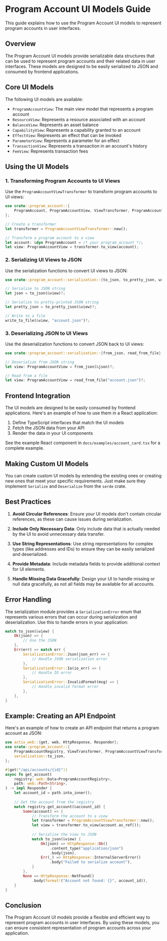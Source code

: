 # Program Account UI Models Guide

This guide explains how to use the Program Account UI models to represent program accounts in user interfaces.

## Overview

The Program Account UI models provide serializable data structures that can be used to represent program accounts and their related data in user interfaces. These models are designed to be easily serialized to JSON and consumed by frontend applications.

## Core UI Models

The following UI models are available:

- `ProgramAccountView`: The main view model that represents a program account
- `ResourceView`: Represents a resource associated with an account
- `BalanceView`: Represents an asset balance
- `CapabilityView`: Represents a capability granted to an account
- `EffectView`: Represents an effect that can be invoked
- `ParameterView`: Represents a parameter for an effect
- `TransactionView`: Represents a transaction in an account's history
- `FeeView`: Represents transaction fees

## Using the UI Models

### 1. Transforming Program Accounts to UI Views

Use the `ProgramAccountViewTransformer` to transform program accounts to UI views:

```rust
use crate::program_account::{
    ProgramAccount, ProgramAccountView, ViewTransformer, ProgramAccountViewTransformer
};

// Create a transformer
let transformer = ProgramAccountViewTransformer::new();

// Transform a program account to a view
let account: &dyn ProgramAccount = /* your program account */;
let view: ProgramAccountView = transformer.to_view(account);
```

### 2. Serializing UI Views to JSON

Use the serialization functions to convert UI views to JSON:

```rust
use crate::program_account::serialization::{to_json, to_pretty_json, write_to_file};

// Serialize to JSON string
let json = to_json(&view)?;

// Serialize to pretty-printed JSON string
let pretty_json = to_pretty_json(&view)?;

// Write to a file
write_to_file(&view, "account.json")?;
```

### 3. Deserializing JSON to UI Views

Use the deserialization functions to convert JSON back to UI views:

```rust
use crate::program_account::serialization::{from_json, read_from_file};

// Deserialize from JSON string
let view: ProgramAccountView = from_json(&json)?;

// Read from a file
let view: ProgramAccountView = read_from_file("account.json")?;
```

## Frontend Integration

The UI models are designed to be easily consumed by frontend applications. Here's an example of how to use them in a React application:

1. Define TypeScript interfaces that match the UI models
2. Fetch the JSON data from your API
3. Render the data in your UI components

See the example React component in `docs/examples/account_card.tsx` for a complete example.

## Making Custom UI Models

You can create custom UI models by extending the existing ones or creating new ones that meet your specific requirements. Just make sure they implement `Serialize` and `Deserialize` from the `serde` crate.

## Best Practices

1. **Avoid Circular References**: Ensure your UI models don't contain circular references, as these can cause issues during serialization.

2. **Include Only Necessary Data**: Only include data that is actually needed by the UI to avoid unnecessary data transfer.

3. **Use String Representations**: Use string representations for complex types (like addresses and IDs) to ensure they can be easily serialized and deserialized.

4. **Provide Metadata**: Include metadata fields to provide additional context for UI elements.

5. **Handle Missing Data Gracefully**: Design your UI to handle missing or null data gracefully, as not all fields may be available for all accounts.

## Error Handling

The serialization module provides a `SerializationError` enum that represents various errors that can occur during serialization and deserialization. Use this to handle errors in your application:

```rust
match to_json(&view) {
    Ok(json) => {
        // Use the JSON
    },
    Err(err) => match err {
        SerializationError::Json(json_err) => {
            // Handle JSON serialization error
        },
        SerializationError::Io(io_err) => {
            // Handle IO error
        },
        SerializationError::InvalidFormat(msg) => {
            // Handle invalid format error
        },
    },
}
```

## Example: Creating an API Endpoint

Here's an example of how to create an API endpoint that returns a program account as JSON:

```rust
use actix_web::{get, web, HttpResponse, Responder};
use crate::program_account::{
    ProgramAccountRegistry, ViewTransformer, ProgramAccountViewTransformer,
    serialization::to_json,
};

#[get("/api/accounts/{id}")]
async fn get_account(
    registry: web::Data<ProgramAccountRegistry>,
    path: web::Path<String>,
) -> impl Responder {
    let account_id = path.into_inner();
    
    // Get the account from the registry
    match registry.get_account(&account_id) {
        Some(account) => {
            // Transform the account to a view
            let transformer = ProgramAccountViewTransformer::new();
            let view = transformer.to_view(account.as_ref());
            
            // Serialize the view to JSON
            match to_json(&view) {
                Ok(json) => HttpResponse::Ok()
                    .content_type("application/json")
                    .body(json),
                Err(_) => HttpResponse::InternalServerError()
                    .body("Failed to serialize account"),
            }
        },
        None => HttpResponse::NotFound()
            .body(format!("Account not found: {}", account_id)),
    }
}
```

## Conclusion

The Program Account UI models provide a flexible and efficient way to represent program accounts in user interfaces. By using these models, you can ensure consistent representation of program accounts across your application. 